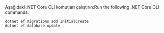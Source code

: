 
<span data-ttu-id="cbb35-101">Aşağıdaki .NET Core CLI komutları çalıştırın:</span><span class="sxs-lookup"><span data-stu-id="cbb35-101">Run the following .NET Core CLI commands:</span></span>

```dotnetcli
dotnet ef migrations add InitialCreate
dotnet ef database update
```
